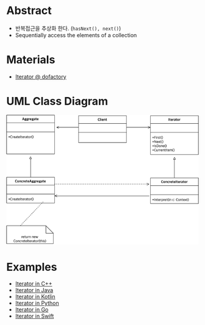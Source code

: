 # Abstract

* 반복접근을 추상화 한다. (`hasNext(), next()`)
* Sequentially access the elements of a collection

# Materials

* [Iterator @ dofactory](https://www.dofactory.com/net/iterator-design-pattern)

# UML Class Diagram

![](iterator.drawio.png)

# Examples

* [Iterator in C++](/cpp/cpp_gof_designpattern.md#Iterator)
* [Iterator in Java](/java/java_gof_designpattern.md#Iterator)
* [Iterator in Kotlin](/kotlin/kotlin_gof_design_pattern.md#Iterator)
* [Iterator in Python](/python/python_gof_designpattern.md#Iterator)
* [Iterator in Go](/go/go_gof_design_pattern.md#Iterator)
* [Iterator in Swift](/swift/swift_gof_designpattern.md#Iterator)

